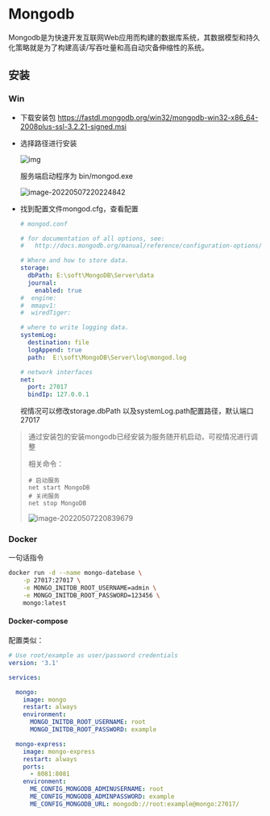



# Mongodb

Mongodb是为快速开发互联网Web应用而构建的数据库系统，其数据模型和持久化策略就是为了构建高读/写吞吐量和高自动灾备伸缩性的系统。

## 安装

### Win

- 下载安装包 https://fastdl.mongodb.org/win32/mongodb-win32-x86_64-2008plus-ssl-3.2.21-signed.msi

- 选择路径进行安装

  ![img](https://strangest.oss-cn-shanghai.aliyuncs.com/markdown/arch_screen_37.91e60eec.png)

  服务端启动程序为 bin/mongod.exe

  ![image-20220507220224842](https://strangest.oss-cn-shanghai.aliyuncs.com/markdown/image-20220507220224842.png)

- 找到配置文件mongod.cfg，查看配置

  ```yaml
  # mongod.conf
  
  # for documentation of all options, see:
  #   http://docs.mongodb.org/manual/reference/configuration-options/
  
  # Where and how to store data.
  storage:
    dbPath: E:\soft\MongoDB\Server\data
    journal:
      enabled: true
  #  engine:
  #  mmapv1:
  #  wiredTiger:
  
  # where to write logging data.
  systemLog:
    destination: file
    logAppend: true
    path:  E:\soft\MongoDB\Server\log\mongod.log
  
  # network interfaces
  net:
    port: 27017
    bindIp: 127.0.0.1
  ```

  视情况可以修改storage.dbPath 以及systemLog.path配置路径，默认端口27017

> 通过安装包的安装mongodb已经安装为服务随开机启动，可视情况进行调整
>
> 相关命令：
>
> ```shell
> # 启动服务
> net start MongoDB
> # 关闭服务
> net stop MongoDB
> ```
>
> ![image-20220507220839679](https://strangest.oss-cn-shanghai.aliyuncs.com/markdown/image-20220507220839679.png)



### Docker

一句话指令

```bash
docker run -d --name mongo-datebase \
	-p 27017:27017 \
	-e MONGO_INITDB_ROOT_USERNAME=admin \
	-e MONGO_INITDB_ROOT_PASSWORD=123456 \
	mongo:latest
```

#### Docker-compose

配置类似：

```yaml
# Use root/example as user/password credentials
version: '3.1'

services:

  mongo:
    image: mongo
    restart: always
    environment:
      MONGO_INITDB_ROOT_USERNAME: root
      MONGO_INITDB_ROOT_PASSWORD: example

  mongo-express:
    image: mongo-express
    restart: always
    ports:
      - 8081:8081
    environment:
      ME_CONFIG_MONGODB_ADMINUSERNAME: root
      ME_CONFIG_MONGODB_ADMINPASSWORD: example
      ME_CONFIG_MONGODB_URL: mongodb://root:example@mongo:27017/
```

